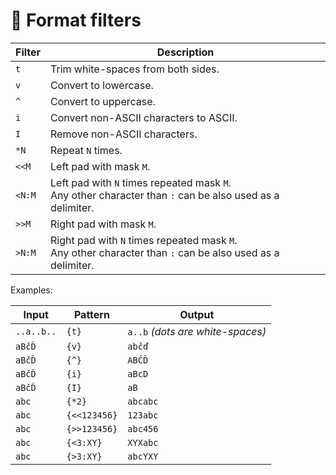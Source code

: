# 🎨 Format filters

| Filter | Description                            |
| ------ | -------------------------------------- |
| `t`    | Trim white-spaces from both sides.     |
| `v`    | Convert to lowercase.                  |
| `^`    | Convert to uppercase.                  |
| `i`    | Convert non-ASCII characters to ASCII. |
| `I`    | Remove non-ASCII characters.           |
| `*N`   | Repeat `N` times.                      |
| `<<M`  | Left pad with mask `M`.                |
| `<N:M` | Left pad with `N` times repeated mask `M`.<br>Any other character than `:` can be also used as a delimiter. |
| `>>M`  | Right pad with mask `M`.               |
| `>N:M` | Right pad with `N` times repeated mask `M`.<br>Any other character than `:` can be also used as a delimiter. |

Examples:

| Input      |  Pattern     | Output   |
| ---------- | ------------ | -------- |
| `..a..b..` | `{t}`        | `a..b` *(dots are white-spaces)* |
| `aBčĎ`     | `{v}`        | `abčď`   |
| `aBčĎ`     | `{^}`        | `ABČĎ`   |
| `aBčĎ`     | `{i}`        | `aBcD`   |
| `aBčĎ`     | `{I}`        | `aB`     |
| `abc`      | `{*2}`       | `abcabc` |
| `abc`      | `{<<123456}` | `123abc` |
| `abc`      | `{>>123456}` | `abc456` |
| `abc`      | `{<3:XY}`    | `XYXabc` |
| `abc`      | `{>3:XY}`    | `abcYXY` |

